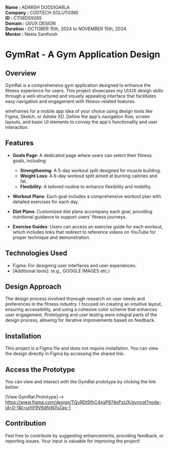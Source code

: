 **Name :** ADARSH DODDIGARLA  
**Company :** CODTECH SOLUTIONS  
**ID :** CT08DS9265  
**Domain :** UI/UX DESIGN  
**Duration :** OCTOBER 15th, 2024 to NOVEMBER 15th, 2024  
**Mentor :** Neela Santhosh  


# GymRat - A Gym Application Design

## Overview
GymRat is a comprehensive gym application designed to enhance the fitness experience for users. This project showcases my UI/UX design skills through a well-structured and visually appealing interface that facilitates easy navigation and engagement with fitness-related features. 

wireframes for a mobile app idea of your choice using design tools like Figma, Sketch, or Adobe XD. Define the app's navigation flow, screen layouts, and basic UI elements to convey the app's functionality and user interaction.


## Features
- **Goals Page**: A dedicated page where users can select their fitness goals, including:
  - **Strengthening**: A 5-day workout split designed for muscle building.
  - **Weight Loss**: A 6-day workout split aimed at burning calories and fat.
  - **Flexibility**: A tailored routine to enhance flexibility and mobility.
  
- **Workout Plans**: Each goal includes a comprehensive workout plan with detailed exercises for each day.

- **Diet Plans**: Customized diet plans accompany each goal, providing nutritional guidance to support users' fitness journeys.

- **Exercise Guides**: Users can access an exercise guide for each workout, which includes links that redirect to reference videos on YouTube for proper technique and demonstration.



## Technologies Used
- Figma: For designing user interfaces and user experiences.
- [Additional tools]: (e.g., GOOGLE IMAGES etc.)

## Design Approach
The design process involved thorough research on user needs and preferences in the fitness industry. I focused on creating an intuitive layout, ensuring accessibility, and using a cohesive color scheme that enhances user engagement. Prototyping and user testing were integral parts of the design process, allowing for iterative improvements based on feedback.

## Installation
This project is a Figma file and does not require installation. You can view the design directly in Figma by accessing the shared link.

## Access the Prototype
You can view and interact with the GymRat prototype by clicking the link below:

[View GymRat Prototype]--> https://www.figma.com/design/TQvRDt5fhC4xqP874nPzUX/gymrat?node-id=0-1&t=urhY9V6dfpN7oZas-1


## Contribution
Feel free to contribute by suggesting enhancements, providing feedback, or reporting issues. Your input is valuable for improving the project!


